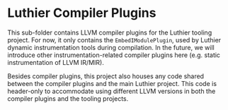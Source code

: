 # Luthier Compiler Plugins
This sub-folder contains LLVM compiler plugins for the Luthier tooling project. For now, it only contains the 
`EmbedIModulePlugin`, used by Luthier dynamic instrumentation tools during compilation. In the future, 
we will introduce other instrumentation-related compiler plugins here (e.g. static instrumentation of LLVM IR/MIR).

Besides compiler plugins, this project also houses any code shared between the compiler plugins and the main Luthier
project. This code is header-only to accommodate using different LLVM versions in both the compiler plugins and the
tooling projects.